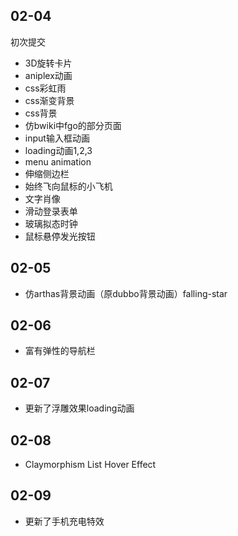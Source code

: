 ## 02-04
初次提交
- 3D旋转卡片
- aniplex动画
- css彩虹雨
- css渐变背景
- css背景
- 仿bwiki中fgo的部分页面
- input输入框动画
- loading动画1,2,3
- menu animation
- 伸缩侧边栏
- 始终飞向鼠标的小飞机
- 文字肖像
- 滑动登录表单
- 玻璃拟态时钟
- 鼠标悬停发光按钮
## 02-05
- 仿arthas背景动画（原dubbo背景动画）falling-star
## 02-06
- 富有弹性的导航栏
## 02-07
- 更新了浮雕效果loading动画
## 02-08
- Claymorphism List Hover Effect
## 02-09
- 更新了手机充电特效
